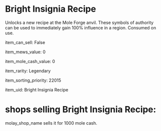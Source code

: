 # Bright Insignia Recipe

Unlocks a new recipe at the Mole Forge anvil. These symbols of authority can be used to immediately gain 100% influence in a region. Consumed on use.

item_can_sell: False

item_mews_value: 0

item_mole_cash_value: 0

item_rarity: Legendary

item_sorting_priority: 22015

item_uid: Bright Insignia Recipe

# shops selling Bright Insignia Recipe:

molay_shop_name sells it for 1000 mole cash.